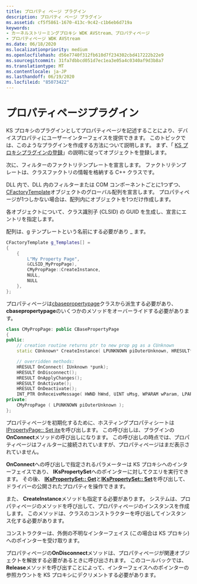 ```yaml
---
title: プロパティ ページ プラグイン
description: プロパティ ページ プラグイン
ms.assetid: cf5f5861-1670-413c-9c42-c1b6eb6d719a
keywords:
- カーネルストリーミングプロキシ WDK AVStream、プロパティページ
- プロパティページ WDK AVStream
ms.date: 06/18/2020
ms.localizationpriority: medium
ms.openlocfilehash: d56e7740f312fb610d7f234302cbd417222b22e9
ms.sourcegitcommit: 31fa7dbbcd051d7ec1ea3e05a4c0340af9d3b8a7
ms.translationtype: MT
ms.contentlocale: ja-JP
ms.lasthandoff: 06/19/2020
ms.locfileid: "85073422"
---
```

# <a name="property-page-plug-in"></a>プロパティページプラグイン

KS プロキシのプラグインとしてプロパティページを記述することにより、デバイスプロパティにユーザーインターフェイスを提供できます。 このトピックでは、このようなプラグインを作成する方法について説明します。 まず、「 [KS プロキシプラグインの登録](registering-ks-proxy-plug-ins.md)」の説明に従ってオブジェクトを登録します。

次に、フィルターのファクトリテンプレートを宣言します。 ファクトリテンプレートは、クラスファクトリの情報を格納する C++ クラスです。

DLL 内で、DLL 内のフィルターまたは COM コンポーネントごとに1つずつ、 [CFactoryTemplate](https://docs.microsoft.com/previous-versions//ms781337(v=vs.85))オブジェクトのグローバル配列を宣言します。 プロパティページが1つしかない場合は、配列内にオブジェクトを1つだけ作成します。

各オブジェクトについて、クラス識別子 (CLSID) の GUID を生成し、宣言にエントリを指定します。

配列は、g テンプレートという名前にする必要があり \_ ます。

```cpp
CFactoryTemplate g_Templates[] =
{
    {
        L"My Property Page",
        &CLSID_MyPropPage),
        CMyPropPage::CreateInstance,
        NULL,
        NULL
    },
};
```

プロパティページは[cbasepropertypage](https://docs.microsoft.com/previous-versions//ms780508(v=vs.85))クラスから派生する必要があり、 **cbasepropertypage**のいくつかのメソッドをオーバーライドする必要があります。

```cpp
class CMyPropPage: public CBasePropertyPage
{
public:
    // creation routine returns ptr to new prop pg as a CUnknown
    static CUnknown* CreateInstance( LPUNKNOWN piOuterUnknown, HRESULT* phResult );

    // overridden methods:
    HRESULT OnConnect( IUnknown *punk);
    HRESULT OnDisconnect();
    HRESULT OnApplyChanges();
    HRESULT OnActivate();
    HRESULT OnDeactivate();
    INT_PTR OnReceiveMessage( HWND hWnd, UINT uMsg, WPARAM wParam, LPARAM lParam );
private:
    CMyPropPage ( LPUNKNOWN piOuterUnknown );
};
```

プロパティページを初期化するために、ホスティングプロパティシートは[IPropertyPage:: Set ite](https://docs.microsoft.com/windows/win32/api/ocidl/nf-ocidl-ipropertypage-setpagesite)を呼び出します。 この呼び出しは、プラグインの**OnConnect**メソッドの呼び出しになります。 この呼び出しの時点では、プロパティページはフィルターに接続されていますが、プロパティページはまだ表示されていません。

**OnConnect**への呼び出しで指定されるパラメーターは KS プロキシへのインターフェイスであり、 **IKsPropertySet**へのポインターに対してクエリを実行できます。 その後、 [**IKsPropertySet:: Get**](https://docs.microsoft.com/windows-hardware/drivers/ddi/ksproxy/nf-ksproxy-ikspropertyset-get)と[**IKsPropertySet:: Set**](https://docs.microsoft.com/windows-hardware/drivers/ddi/dsound/nf-dsound-ikspropertyset-set)を呼び出して、ドライバーの公開されたプロパティを操作できます。

また、 **CreateInstance**メソッドも指定する必要があります。 システムは、プロパティページのメソッドを呼び出して、プロパティページのインスタンスを作成します。 このメソッドは、クラスのコンストラクターを呼び出してインスタンス化する必要があります。

コンストラクターは、外側の不明なインターフェイス (この場合は KS プロキシ) へのポインターを受け取ります。

プロパティページの**OnDisconnect**メソッドは、プロパティページが関連オブジェクトを解放する必要があるときに呼び出されます。 このコールバックでは、 **Release**メソッドを呼び出すことによって、インターフェイスへのポインターの参照カウントを KS プロキシにデクリメントする必要があります。
